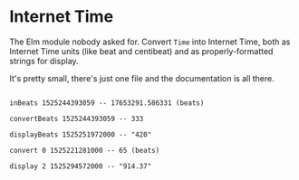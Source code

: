 # Internet Time

The Elm module nobody asked for. Convert `Time` into Internet Time, both as Internet Time units (like beat and centibeat) and as properly-formatted strings for display.

It's pretty small, there's just one file and the documentation is all there.

```

inBeats 1525244393059 -- 17653291.586331 (beats)

convertBeats 1525244393059 -- 333

displayBeats 1525251972000 -- "420"

convert 0 1525221281000 -- 65 (beats)

display 2 1525294572000 -- "914.37"

```